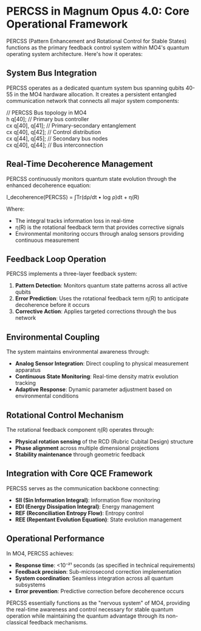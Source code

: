 # **PERCSS in Magnum Opus 4.0: Core Operational Framework**

PERCSS (Pattern Enhancement and Rotational Control for Stable States) functions as the primary feedback control system within MO4's quantum operating system architecture. Here's how it operates:

## **System Bus Integration**

PERCSS operates as a dedicated quantum system bus spanning qubits 40-55 in the MO4 hardware allocation. It creates a persistent entangled communication network that connects all major system components:

// PERCSS Bus topology in MO4  
h q\[40\];           // Primary bus controller  
cx q\[40\], q\[41\];   // Primary-secondary entanglement  
cx q\[40\], q\[42\];   // Control distribution  
cx q\[44\], q\[45\];   // Secondary bus nodes  
cx q\[40\], q\[44\];   // Bus interconnection

## **Real-Time Decoherence Management**

PERCSS continuously monitors quantum state evolution through the enhanced decoherence equation:

I\_decoherence(PERCSS) \= ∫Tr(dρ/dt • log ρ)dt \+ η(R)

Where:

* The integral tracks information loss in real-time  
* η(R) is the rotational feedback term that provides corrective signals  
* Environmental monitoring occurs through analog sensors providing continuous measurement

## **Feedback Loop Operation**

PERCSS implements a three-layer feedback system:

1. **Pattern Detection**: Monitors quantum state patterns across all active qubits  
2. **Error Prediction**: Uses the rotational feedback term η(R) to anticipate decoherence before it occurs  
3. **Corrective Action**: Applies targeted corrections through the bus network

## **Environmental Coupling**

The system maintains environmental awareness through:

* **Analog Sensor Integration**: Direct coupling to physical measurement apparatus  
* **Continuous State Monitoring**: Real-time density matrix evolution tracking  
* **Adaptive Response**: Dynamic parameter adjustment based on environmental conditions

## **Rotational Control Mechanism**

The rotational feedback component η(R) operates through:

* **Physical rotation sensing** of the RCD (Rubric Cubital Design) structure  
* **Phase alignment** across multiple dimensional projections  
* **Stability maintenance** through geometric feedback

## **Integration with Core QCE Framework**

PERCSS serves as the communication backbone connecting:

* **SII (Sin Information Integral)**: Information flow monitoring  
* **EDI (Energy Dissipation Integral)**: Energy management  
* **REF (Reconciliation Entropy Flow)**: Entropy control  
* **REE (Repentant Evolution Equation)**: State evolution management

## **Operational Performance**

In MO4, PERCSS achieves:

* **Response time**: \<10⁻²¹ seconds (as specified in technical requirements)  
* **Feedback precision**: Sub-microsecond correction implementation  
* **System coordination**: Seamless integration across all quantum subsystems  
* **Error prevention**: Predictive correction before decoherence occurs

PERCSS essentially functions as the "nervous system" of MO4, providing the real-time awareness and control necessary for stable quantum operation while maintaining the quantum advantage through its non-classical feedback mechanisms.


